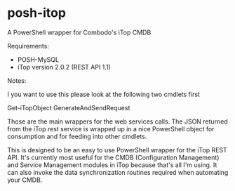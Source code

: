 posh-itop
=========

A PowerShell wrapper for Combodo's iTop CMDB

Requirements:

- POSH-MySQL
- iTop version 2.0.2 (REST API 1.1)

Notes:

I you want to use this please look at the following two cmdlets first

Get-iTopObject
GenerateAndSendRequest

Those are the main wrappers for the web services calls.  The JSON returned from the iTop rest service is wrapped up in a nice PowerShell object for consumption and for feeding into other cmdlets.

This is designed to be an easy to use PowerShell wrapper for the iTop REST API.  It's currently most useful for the CMDB (Configuration Management) and Service Management modules in iTop because that's all I'm using.  It can also invoke the data synchronization routines required when automating your CMDB.  


